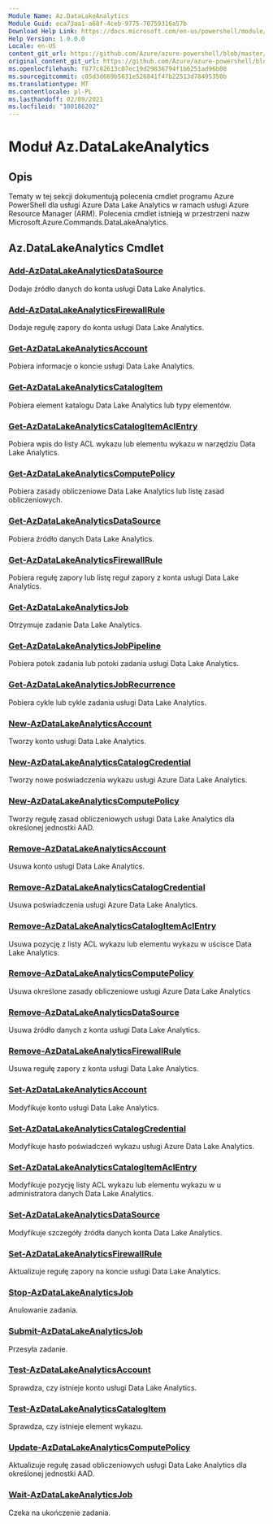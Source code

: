 ```yaml
---
Module Name: Az.DataLakeAnalytics
Module Guid: eca73aa1-a68f-4ceb-9775-70759316a57b
Download Help Link: https://docs.microsoft.com/en-us/powershell/module/az.datalakeanalytics
Help Version: 1.0.0.0
Locale: en-US
content_git_url: https://github.com/Azure/azure-powershell/blob/master/src/DataLakeAnalytics/DataLakeAnalytics/help/Az.DataLakeAnalytics.md
original_content_git_url: https://github.com/Azure/azure-powershell/blob/master/src/DataLakeAnalytics/DataLakeAnalytics/help/Az.DataLakeAnalytics.md
ms.openlocfilehash: f877c82613c07ec19d29836794f1b6251ad96b08
ms.sourcegitcommit: c05d3d669b5631e526841f47b22513d78495350b
ms.translationtype: MT
ms.contentlocale: pl-PL
ms.lasthandoff: 02/09/2021
ms.locfileid: "100186202"
---
```

# Moduł Az.DataLakeAnalytics
## Opis
Tematy w tej sekcji dokumentują polecenia cmdlet programu Azure PowerShell dla usługi Azure Data Lake Analytics w ramach usługi Azure Resource Manager (ARM). Polecenia cmdlet istnieją w przestrzeni nazw Microsoft.Azure.Commands.DataLakeAnalytics.

## Az.DataLakeAnalytics Cmdlet
### [Add-AzDataLakeAnalyticsDataSource](Add-AzDataLakeAnalyticsDataSource.md)
Dodaje źródło danych do konta usługi Data Lake Analytics.

### [Add-AzDataLakeAnalyticsFirewallRule](Add-AzDataLakeAnalyticsFirewallRule.md)
Dodaje regułę zapory do konta usługi Data Lake Analytics.

### [Get-AzDataLakeAnalyticsAccount](Get-AzDataLakeAnalyticsAccount.md)
Pobiera informacje o koncie usługi Data Lake Analytics.

### [Get-AzDataLakeAnalyticsCatalogItem](Get-AzDataLakeAnalyticsCatalogItem.md)
Pobiera element katalogu Data Lake Analytics lub typy elementów.

### [Get-AzDataLakeAnalyticsCatalogItemAclEntry](Get-AzDataLakeAnalyticsCatalogItemAclEntry.md)
Pobiera wpis do listy ACL wykazu lub elementu wykazu w narzędziu Data Lake Analytics.

### [Get-AzDataLakeAnalyticsComputePolicy](Get-AzDataLakeAnalyticsComputePolicy.md)
Pobiera zasady obliczeniowe Data Lake Analytics lub listę zasad obliczeniowych.

### [Get-AzDataLakeAnalyticsDataSource](Get-AzDataLakeAnalyticsDataSource.md)
Pobiera źródło danych Data Lake Analytics.

### [Get-AzDataLakeAnalyticsFirewallRule](Get-AzDataLakeAnalyticsFirewallRule.md)
Pobiera regułę zapory lub listę reguł zapory z konta usługi Data Lake Analytics.

### [Get-AzDataLakeAnalyticsJob](Get-AzDataLakeAnalyticsJob.md)
Otrzymuje zadanie Data Lake Analytics.

### [Get-AzDataLakeAnalyticsJobPipeline](Get-AzDataLakeAnalyticsJobPipeline.md)
Pobiera potok zadania lub potoki zadania usługi Data Lake Analytics.

### [Get-AzDataLakeAnalyticsJobRecurrence](Get-AzDataLakeAnalyticsJobRecurrence.md)
Pobiera cykle lub cykle zadania usługi Data Lake Analytics.

### [New-AzDataLakeAnalyticsAccount](New-AzDataLakeAnalyticsAccount.md)
Tworzy konto usługi Data Lake Analytics.

### [New-AzDataLakeAnalyticsCatalogCredential](New-AzDataLakeAnalyticsCatalogCredential.md)
Tworzy nowe poświadczenia wykazu usługi Azure Data Lake Analytics.

### [New-AzDataLakeAnalyticsComputePolicy](New-AzDataLakeAnalyticsComputePolicy.md)
Tworzy regułę zasad obliczeniowych usługi Data Lake Analytics dla określonej jednostki AAD.

### [Remove-AzDataLakeAnalyticsAccount](Remove-AzDataLakeAnalyticsAccount.md)
Usuwa konto usługi Data Lake Analytics.

### [Remove-AzDataLakeAnalyticsCatalogCredential](Remove-AzDataLakeAnalyticsCatalogCredential.md)
Usuwa poświadczenia usługi Azure Data Lake Analytics.

### [Remove-AzDataLakeAnalyticsCatalogItemAclEntry](Remove-AzDataLakeAnalyticsCatalogItemAclEntry.md)
Usuwa pozycję z listy ACL wykazu lub elementu wykazu w uścisce Data Lake Analytics.

### [Remove-AzDataLakeAnalyticsComputePolicy](Remove-AzDataLakeAnalyticsComputePolicy.md)
Usuwa określone zasady obliczeniowe usługi Azure Data Lake Analytics

### [Remove-AzDataLakeAnalyticsDataSource](Remove-AzDataLakeAnalyticsDataSource.md)
Usuwa źródło danych z konta usługi Data Lake Analytics.

### [Remove-AzDataLakeAnalyticsFirewallRule](Remove-AzDataLakeAnalyticsFirewallRule.md)
Usuwa regułę zapory z konta usługi Data Lake Analytics.

### [Set-AzDataLakeAnalyticsAccount](Set-AzDataLakeAnalyticsAccount.md)
Modyfikuje konto usługi Data Lake Analytics.

### [Set-AzDataLakeAnalyticsCatalogCredential](Set-AzDataLakeAnalyticsCatalogCredential.md)
Modyfikuje hasło poświadczeń wykazu usługi Azure Data Lake Analytics.

### [Set-AzDataLakeAnalyticsCatalogItemAclEntry](Set-AzDataLakeAnalyticsCatalogItemAclEntry.md)
Modyfikuje pozycję listy ACL wykazu lub elementu wykazu w u administratora danych Data Lake Analytics.

### [Set-AzDataLakeAnalyticsDataSource](Set-AzDataLakeAnalyticsDataSource.md)
Modyfikuje szczegóły źródła danych konta Data Lake Analytics.

### [Set-AzDataLakeAnalyticsFirewallRule](Set-AzDataLakeAnalyticsFirewallRule.md)
Aktualizuje regułę zapory na koncie usługi Data Lake Analytics.

### [Stop-AzDataLakeAnalyticsJob](Stop-AzDataLakeAnalyticsJob.md)
Anulowanie zadania.

### [Submit-AzDataLakeAnalyticsJob](Submit-AzDataLakeAnalyticsJob.md)
Przesyła zadanie.

### [Test-AzDataLakeAnalyticsAccount](Test-AzDataLakeAnalyticsAccount.md)
Sprawdza, czy istnieje konto usługi Data Lake Analytics.

### [Test-AzDataLakeAnalyticsCatalogItem](Test-AzDataLakeAnalyticsCatalogItem.md)
Sprawdza, czy istnieje element wykazu.

### [Update-AzDataLakeAnalyticsComputePolicy](Update-AzDataLakeAnalyticsComputePolicy.md)
Aktualizuje regułę zasad obliczeniowych usługi Data Lake Analytics dla określonej jednostki AAD.

### [Wait-AzDataLakeAnalyticsJob](Wait-AzDataLakeAnalyticsJob.md)
Czeka na ukończenie zadania.


